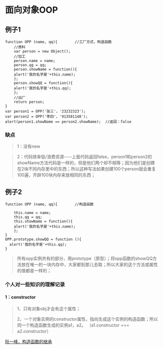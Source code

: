 # 面向对象OOP

## 例子1

```
function OPP (name, qq){        //工厂方式，构造函数
    //原料
    var person = new Object();
    //加工
    person.name = name;
    person.qq = qq;
    person.showName = function(){
    alert('我的名字是'+this.name);
    };
    person.showQQ = function(){
    alert('我的名字是'+this.qq);
    };
    //出厂
    return person;
}
var person1 = OPP('张三'，'23232323');
var person2 = OPP('李四'，'913581148');
alert(person1.showName == person2.showName);  //返回：false
```

### 缺点

> 1：没有new

> 2：代码效率低/浪费资源----上面代码返回false，person1和person2的showName方法代码是一样的，但是他们两个却不相等；因为他们是创建在2块不同内存里中的东西；所以这种写法如果创建100个person就会重复100遍，开辟100块内存来放相同的东西；

## 例子2

```
function OPP (name, qq){        //构造函数
   
    this.name = name;
    this.qq = qq;
    this.showName = function(){
    alert('我的名字是'+this.name);
    };
}
OPP.prototype.showQQ = function (){
  alert('我的名字是'+this.qq);
}
```

> 所有opp实例共有的部分，用prototype（原型）；将opp函数的showQQ方法放在唯一的一块内存中，大家都到那儿去取；所以大家的这个方法或属性的值都是一样的；

### 个人对一些知识的理解记录

#### 1：constructor

> 1、只有对象obj才会有这个属性；
>
> 2、一个对象实例的constructor属性，指向生成这个实例的构造函数；所以同一个构造函数生成的实例a1，a2。   （a1.constructor === a2.constructor）

[阮一峰，构造函数的继承](http://www.ruanyifeng.com/blog/2010/05/object-oriented_javascript_inheritance.html)
